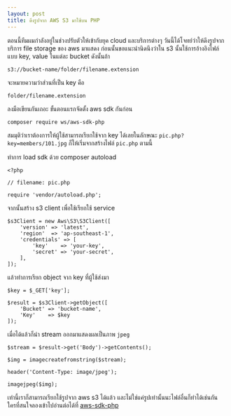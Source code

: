 ```yaml
---
layout: post
title: ดึงรูปจาก AWS S3 มาใช้บน PHP
---
```


ตอนนี้ทีมผมกำลังอยู่ในช่วงปรับตัวให้เข้ากับยุค cloud และบริการต่างๆ วันนี้ได้โจทย์ว่าให้ดึงรูปจากบริการ file storage ของ aws มาแสดง ก่อนนั้นขอแนะนำนิดนึงว่าใน s3 นั้นใช้การอ้างอิงไฟล์แบบ key, value ในแต่ละ bucket ดังนั้นถ้า

```
s3://bucket-name/folder/filename.extension
```
จะหมายความว่าส่วนที่เป็น key คือ

```
folder/filename.extension
```

ลงมือเขียนกันเถอะ ขั้นตอนแรกจัดตั้ง aws sdk กันก่อน

```
composer require ws/aws-sdk-php
```

สมมุติว่าเราต้องการให้ผู้ใช้สามารถเรียกใช้จาก key ได้เลยในลักษณะ `pic.php?key=members/101.jpg` ก็ให้เริ่มจากสร้างไฟล์ `pic.php` ตามนี้


ทำการ load sdk ด้วย composer autoload

```
<?php

// filename: pic.php

require 'vendor/autoload.php';
```

จากนั้นสร้าง s3 client เพื่อใช้เรียกใช้ service

```
$s3Client = new Aws\S3\S3Client([
    'version' => 'latest',
    'region'  => 'ap-southeast-1',
    'credentials' => [
        'key'    => 'your-key',
        'secret' => 'your-secret',
    ],
]);
```

แล้วทำการเรียก object จาก key ที่ผู้ใช้ส่งมา

```
$key = $_GET['key'];

$result = $s3Client->getObject([
    'Bucket' => 'bucket-name',
    'Key'    => $key
]);
```

เมื่อได้แล้วก็นำ stream ออกมาแสดงผลเป็นภาพ `jpeg`

```
$stream = $result->get('Body')->getContents();

$img = imagecreatefromstring($stream);

header('Content-Type: image/jpeg');

imagejpeg($img);
```

เท่านี้เราก็สามารถเรียกใช้รูปจาก aws s3 ได้แล้ว และไม่ใช่แค่รูปเท่านั้นนะไฟล์อื่นก็ทำได้เช่นกัน ใครที่สนใจลองเข้าไปอ่านต่อได้ที่ [aws-sdk-php](http://docs.aws.amazon.com/aws-sdk-php/v3/guide/index.html)
